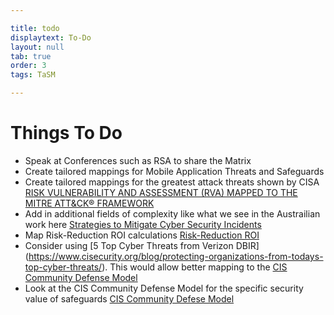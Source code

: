 ```yaml
---

title: todo
displaytext: To-Do
layout: null
tab: true
order: 3
tags: TaSM

---
```


# Things To Do

- Speak at Conferences such as RSA to share the Matrix
- Create tailored mappings for Mobile Application Threats and Safeguards
- Create tailored mappings for the greatest attack threats shown by CISA
[RISK VULNERABILITY AND ASSESSMENT (RVA) MAPPED TO THE MITRE ATT&CK® FRAMEWORK](https://www.cisa.gov/sites/default/files/publications/Risk%20and%20Vulnerability%20Assessment%20%28RVA%29%20Mapped%20to%20the%20MITRE%20ATT%26amp%3BCK%20Framework%20Infographic_v6-100620_%20508.pdf)
- Add in additional fields of complexity like what we see in the Austrailian work here [Strategies to Mitigate Cyber Security Incidents](https://www.cyber.gov.au/sites/default/files/2019-03/Mitigation_Strategies_2017.pdf)
- Map Risk-Reduction ROI calculations [Risk-Reduction ROI](https://www.cisecurity.org/blog/the-one-equation-you-need-to-calculate-risk-reduction-roi/)
- Consider using [5 Top Cyber Threats from Verizon DBIR] (https://www.cisecurity.org/blog/protecting-organizations-from-todays-top-cyber-threats/). This would allow better mapping to the [CIS Community Defense Model](https://www.cisecurity.org/white-papers/cis-community-defense-model/)
- Look at the CIS Community Defense Model for the specific security value of safeguards [CIS Community Defese Model](https://www.cisecurity.org/white-papers/cis-community-defense-model/)
